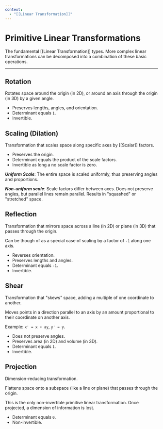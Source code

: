 ```yaml
---
context:
  - "[[Linear Transformation]]"
---
```


# Primitive Linear Transformations

The fundamental [[Linear Transformation]] types. More complex linear transformations can be decomposed into a combination of these basic operations.

---

## Rotation

Rotates space around the origin (in 2D), or around an axis through the origin (in 3D) by a given angle.

- Preserves lengths, angles, and orientation.
- Determinant equals `1`.
- Invertible.

## Scaling (Dilation)

Transformation that scales space along specific axes by [[Scalar]] factors.

- Preserves the origin.
- Determinant equals the product of the scale factors.
- Invertible as long a no scale factor is zero.

_**Uniform Scale**_: The entire space is scaled uniformly, thus preserving angles and proportions.

_**Non-uniform scale**_: Scale factors differ between axes. Does not preserve angles, but parallel lines remain parallel. Results in "squashed" or "stretched" space.

## Reflection

Transformation that mirrors space across a line (in 2D) or plane (in 3D) that passes through the origin.

Can be though of as a special case of scaling by a factor of `-1` along one axis.

- Reverses orientation.
- Preserves lengths and angles.
- Determinant equals `-1`.
- Invertible.

## Shear

Transformation that "skews" space, adding a multiple of one coordinate to another.

Moves points in a direction parallel to an axis by an amount proportional to their coordinate on another axis.

Example: `x' = x + ay`, `y' = y`.

- Does not preserve angles.
- Preserves area (in 2D) and volume (in 3D).
- Determinant equals `1`.
- Invertible.

## Projection

Dimension-reducing transformation.

Flattens space onto a subspace (like a line or plane) that passes through the origin.

This is the only non-invertible primitive linear transformation. Once projected, a dimension of information is lost.

- Determinant equals `0`.
- Non-invertible.
